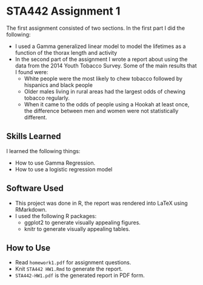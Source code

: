 # STA442 Assignment 1

The first assignment consisted of two sections. In the first part I did the following:
- I used a Gamma generalized linear model to model the lifetimes as a function of the thorax length and activity
- In the second part of the assignment I wrote a report about using the data from the 2014 Youth Tobacco Survey. Some of the main results that I found were:
	- White people were the most likely to chew tobacco followed by hispanics and black people
	- Older males living in rural areas had the largest odds of chewing tobacco regularly.
	- When it came to the odds of people using a Hookah at least once, the difference between men and women were not statistically  different.


## Skills Learned
I learned the following things:
* How to use Gamma Regression.
* How to use a logistic regression model

## Software Used
* This project was done in R, the report was rendered into LaTeX using RMarkdown.
* I used the following R packages:
	- ggplot2 to generate visually appealing figures.
	- knitr to generate visually appealing tables.

## How to Use
* Read ```homework1.pdf``` for assignment questions.
* Knit ```STA442 HW1.Rmd``` to generate the report.
* ```STA442-HW1.pdf``` is the generated report in PDF form.

